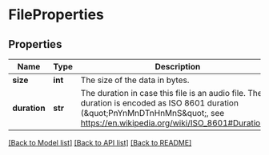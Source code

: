 # FileProperties

## Properties
Name | Type | Description | Notes
------------ | ------------- | ------------- | -------------
**size** | **int** | The size of the data in bytes. | [optional] 
**duration** | **str** | The duration in case this file is an audio file. The duration is encoded as ISO 8601  duration (\&quot;PnYnMnDTnHnMnS\&quot;, see https://en.wikipedia.org/wiki/ISO_8601#Durations). | [optional] 

[[Back to Model list]](../README.md#documentation-for-models) [[Back to API list]](../README.md#documentation-for-api-endpoints) [[Back to README]](../README.md)

